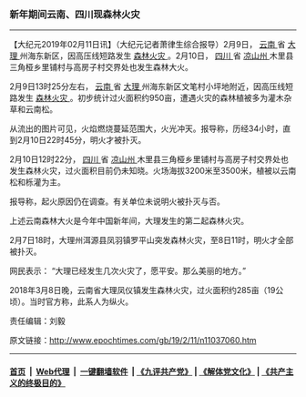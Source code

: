 ### 新年期间云南、四川现森林火灾
------------------------

<p>
 【大纪元2019年02月11日讯】（大纪元记者萧律生综合报导）2月9日，
 <a href="http://www.epochtimes.com/gb/tag/%E4%BA%91%E5%8D%97.html">
  云南
 </a>
 省
 <a href="http://www.epochtimes.com/gb/tag/%E5%A4%A7%E7%90%86.html">
  大理
 </a>
 州海东新区，因高压线短路发生
 <a href="http://www.epochtimes.com/gb/tag/%E6%A3%AE%E6%9E%97%E7%81%AB%E7%81%BE.html">
  森林火灾
 </a>
 。2月10日，
 <a href="http://www.epochtimes.com/gb/tag/%E5%9B%9B%E5%B7%9D.html">
  四川
 </a>
 省
 <a href="http://www.epochtimes.com/gb/tag/%E5%87%89%E5%B1%B1%E5%B7%9E.html">
  凉山州
 </a>
 木里县三角桠乡里铺村与高房子村交界处也发生森林大火。
</p>
<p>
 2月9日13时25分左右，
 <a href="http://www.epochtimes.com/gb/tag/%E4%BA%91%E5%8D%97.html">
  云南
 </a>
 省
 <a href="http://www.epochtimes.com/gb/tag/%E5%A4%A7%E7%90%86.html">
  大理
 </a>
 州海东新区文笔村小坪地附近，因高压线短路发生
 <a href="http://www.epochtimes.com/gb/tag/%E6%A3%AE%E6%9E%97%E7%81%AB%E7%81%BE.html">
  森林火灾
 </a>
 。初步统计过火面积约950亩，遭遇火灾的森林植被多为灌木杂草和云南松。
</p>
<p>
 从流出的图片可见，火焰燃烧蔓延范围大，火光冲天。报导称，历经34小时，直到2月10日22时45分，明火才被扑灭。
</p>
<p>
 2月10日12时22分，
 <a href="http://www.epochtimes.com/gb/tag/%E5%9B%9B%E5%B7%9D.html">
  四川
 </a>
 省
 <a href="http://www.epochtimes.com/gb/tag/%E5%87%89%E5%B1%B1%E5%B7%9E.html">
  凉山州
 </a>
 木里县三角桠乡里铺村与高房子村交界处也发生森林火灾，过火面积目前仍未知晓。火场海拔3200米至3500米，植被以云南松和栎灌为主。
</p>
<p>
 报导称，起火原因仍在调查。有关单位未说明火被扑灭与否。
</p>
<p>
 上述云南森林大火是今年中国新年间，大理发生的第二起森林火灾。
</p>
<p>
 2月7日18时，大理州洱源县凤羽镇罗平山突发森林火灾，至8日11时，明火才全部被扑灭。
</p>
<p>
 网民表示： “大理已经发生几次火灾了，愿平安。那么美丽的地方。”
</p>
<p>
 2018年3月8日晚，云南省大理凤仪镇发生森林火灾，过火面积约285亩（19公顷）。当时官方称，此系人为纵火。
</p>
<p>
 责任编辑：刘毅
</p>

原文链接：http://www.epochtimes.com/gb/19/2/11/n11037060.htm


------------------------
#### [首页](https://github.com/gfw-breaker/banned-news/blob/master/README.md) &nbsp;|&nbsp; [Web代理](https://github.com/labour-camp/helloworld) &nbsp;|&nbsp; [一键翻墙软件](https://github.com/gfw-breaker/nogfw/blob/master/README.md) &nbsp;| [《九评共产党》](https://github.com/gfw-breaker/9ping.md/blob/master/README.md#九评之一评共产党是什么) | [《解体党文化》](https://github.com/gfw-breaker/jtdwh.md/blob/master/README.md) | [《共产主义的终极目的》](https://github.com/gfw-breaker/gczydzjmd.md/blob/master/README.md)

